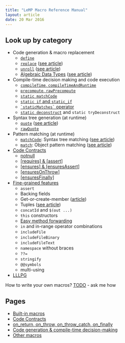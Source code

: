 ```yaml
---
title: "LeMP Macro Reference Manual"
layout: article
date: 20 Mar 2016
---
```


Look up by category
-------------------

- Code generation & macro replacement
    - [`define`](ref-codegen.html#define)
    - [`replace`](ref-codegen.html#replace) ([see article](avoid-tedium-with-LeMP.html#replace))
    - [`unroll`](ref-codegen.html#unroll) ([see article](avoid-tedium-with-LeMP.html#unroll))
    - [Algebraic Data Types](ref-codegen.html#alt-class-algebraic-data-type) ([see article](pattern-matching.html#algebraic-data-types))
- Compile-time decision making and code execution
    - [`compileTime`, `compileTimeAndRuntime`](http://ecsharp.net/lemp/ref-codegen.html#compiletime-compiletimeandruntime)
    - [`precompute`, `rawPrecompute`](http://ecsharp.net/lemp/ref-codegen.html#precompute-rawprecompute)
    - [`static matchCode`](ref-codegen.html#static-matchcode)
    - [`static if` and `static_if`](ref-codegen.html#static-if)
    - [`` `staticMatches` `` operator](ref-codegen.html#staticmatches-operator)
    - [`static deconstruct`](ref-codegen.html#static-deconstruct-aka-deconstruct) and `static tryDeconstruct`
- Syntax tree generation (at runtime)
    - [`quote`](ref-other.html#quote) ([see article](lemp-code-gen-and-analysis.html#introducing-lemp))
    - [`rawQuote`](ref-other.html#rawquote)
- Pattern matching (at runtime)
    - [`matchCode`](ref-other.html#matchcode): Syntax tree matching ([see article](lemp-code-gen-and-analysis.html#pattern-matching-using-matchcode))
    - [`match`](ref-other.html#match): Object pattern matching ([see
 article](pattern-matching.html#pattern-matching))
- [Code Contracts](ref-code-contracts.html)
    - [notnull](ref-code-contracts.html#notnull--notnull)
    - [[requires] & [assert]](ref-code-contracts.html#requires--assert)
    - [[ensures] & [ensuresAssert]](ref-code-contracts.html#ensures--ensuresassert)
    - [[ensuresOnThrow]](ref-code-contracts.html#ensuresonthrow)
    - [[ensuresFinally]](ref-code-contracts.html#ensuresfinally)
- [Fine-grained features](ref-other.html)
    - `assert`
    - Backing fields
    - Get-or-create-member ([article](avoid-tedium-with-LeMP.html#automagic-field-generation))
    - Tuples ([see article](pattern-matching.html#tuples))
    - `concatId` and `$(out ...)`
    - `this` constructors
    - [Easy method forwarding](ref-other.html#method-forwarding)
    - `in` and in-range operator combinations
    - `includeFile`
    - `includeFileBinary`
    - `includeFileText`
    - `namespace` without braces
    - `??=`
    - `stringify`
    - `@@symbols`
    - multi-using
- [LLLPG](/lllpg)

How to write your own macros? [TODO](lemp-code-gen-and-analysis.html#writing-macros) - ask me how

Pages
-----

- [Built-in macros](ref-builtin-macros.html)
- [Code Contracts](ref-code-contracts.html)
- [on_return, on_throw, on_throw_catch, on_finally](ref-on_star.html)
- [Code generation & compile-time decision-making](ref-codegen.html)
- [Other macros](ref-other.html)
